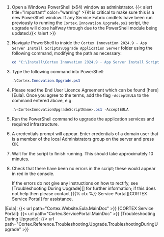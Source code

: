 1. Open a Windows PowerShell (x64) window as administrator.
    {{< alert title="Important" color="warning" >}}It is critical to make sure this is a new PowerShell window. If any Service Fabric cmdlets have been run previously to running the `Cortex.Innovation.Upgrade.ps1` script, the upgrade will close halfway through due to the PowerShell module being updated.{{< /alert >}}
1. Navigate PowerShell to inside the `Cortex Innovation 2024.9 - App Server Install Scripts\Upgrade Application Server` folder using the following command, modifying the path as necessary:

    ```powershell
    cd "C:\Install\Cortex Innovation 2024.9 - App Server Install Scripts\Upgrade Application Server"
    ```

1. Type the following command into PowerShell:

    ```powershell
    .\Cortex.Innovation.Upgrade.ps1
    ```

1. Please read the End User Licence Agreement which can be found [here][Eula]. Once you agree to the terms, add the flag `-AcceptEULA` to the command entered above, e.g:

    ```powershell
    .\<CortexInnovationUpgradeScriptName>.ps1 -AcceptEULA
    ```

1. Run the PowerShell command to upgrade the application services and required infrastructure.
1. A credentials prompt will appear. Enter credentials of a domain user that is a member of the local Administrators group on the server and press OK.
1. Wait for the script to finish running. This should take approximately 10 minutes.
1. Check that there have been no errors in the script; these would appear in red in the console.

    If the errors do not give any instructions on how to rectify, see [Troubleshooting During Upgrade][] for further information; if this does not help then please contact [{{% ctx %}} Service Portal][CORTEX Service Portal] for assistance.

[Eula]: {{< url path="Cortex.Website.Eula.MainDoc" >}}
[CORTEX Service Portal]: {{< url path="Cortex.ServicePortal.MainDoc" >}}
[Troubleshooting During Upgrade]: {{< url path="Cortex.Reference.Troubleshooting.Upgrade.TroubleshootingDuringUpgrade" >}}
